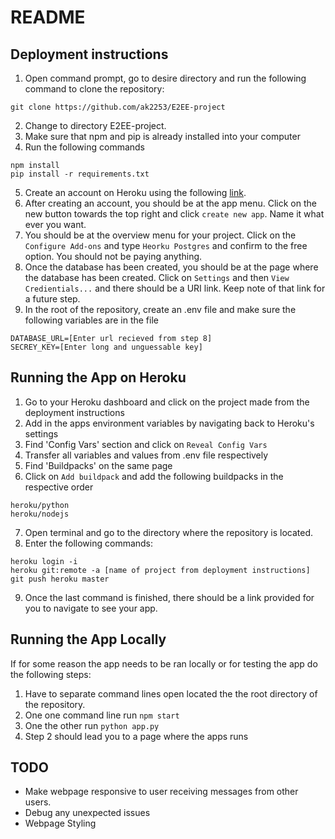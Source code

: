 
# README
## Deployment instructions
1. Open command prompt, go to desire directory and run the following command to clone the repository:
```
git clone https://github.com/ak2253/E2EE-project
```
2. Change to directory E2EE-project.
3. Make sure that npm and pip is already installed into your computer
4. Run the following commands
```
npm install
pip install -r requirements.txt
```
5.  Create an account on Heroku using the following [link](https://dashboard.heroku.com/).
6. After creating an account, you should be at the app menu. Click on the new button towards the top right and click `create new app`. Name it what ever you want.
7. You should be at the overview menu for your project. Click on the `Configure Add-ons` and type `Heorku Postgres` and confirm to the free option. You should not be paying anything.
8. Once the database has been created, you should be at the page where the database has been created. Click on `Settings` and then `View Credientials...` and there should be a URI link. Keep note of that link for a future step.
9. In the root of the repository, create an .env file and make sure the following variables are in the file
```
DATABASE_URL=[Enter url recieved from step 8]
SECREY_KEY=[Enter long and unguessable key]
```
## Running the App on Heroku
1. Go to your Heroku dashboard and click on the project made from the deployment instructions
2. Add in the apps environment variables by navigating back to Heroku's settings
3. Find 'Config Vars' section and click on  `Reveal Config Vars`
4. Transfer all variables and values from .env file respectively
5. Find 'Buildpacks' on the same page
6. Click on `Add buildpack` and add the following buildpacks in the respective order
```
heroku/python
heroku/nodejs
```
7. Open terminal and go to the directory where the repository is located.
8. Enter the following commands:
```
heroku login -i
heroku git:remote -a [name of project from deployment instructions]
git push heroku master
```
9. Once the last command is finished, there should be a link provided for you to navigate to see your app.
## Running the App Locally
If for some reason the app needs to be ran locally or for testing the app do the following steps:
1.  Have to separate command lines open located the the root directory of the repository.
2. One one command line run `npm start`
3. One the other run `python app.py`
4. Step 2 should lead you to a page where the apps runs
## TODO
- Make webpage responsive to user receiving messages from other users.
- Debug any unexpected issues
- Webpage Styling
